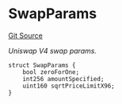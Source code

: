# SwapParams
[Git Source](https://github.com/z0r0z/v4-router/blob/c527d235b3c39fc8a223c2459527adade0c283d0/src/V4SwapRouter.sol)

*Uniswap V4 swap params.*


```solidity
struct SwapParams {
    bool zeroForOne;
    int256 amountSpecified;
    uint160 sqrtPriceLimitX96;
}
```

